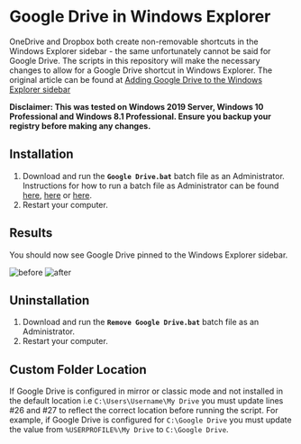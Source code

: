# Google Drive in Windows Explorer

OneDrive and Dropbox both create non-removable shortcuts in the Windows Explorer sidebar - the same unfortunately cannot be said for Google Drive. The scripts in this repository will make the necessary changes to allow for a Google Drive shortcut in Windows Explorer. The original article can be found at [Adding Google Drive to the Windows Explorer sidebar](https://luke.digital/adding-google-drive-to-the-explorer-sidebar/)

**Disclaimer: This was tested on Windows 2019 Server, Windows 10 Professional and Windows 8.1 Professional. Ensure you backup your registry before making any changes.**

## Installation

1. Download and run the **`Google Drive.bat`** batch file as an Administrator. Instructions for how to run a batch file as Administrator can be found [here](https://www.wikihow.com/Run-a-BAT-File-on-Windows), [here](https://www.windowscentral.com/how-create-and-run-batch-file-windows-10) or [here](https://www.letmegooglethat.com/?q=how+to+run+a+batch+file).
2. Restart your computer.

## Results
You should now see Google Drive pinned to the Windows Explorer sidebar.

![before](https://user-images.githubusercontent.com/92355621/137851324-059e4c12-ad0c-4fe3-afb6-e166a96d3fdb.png)
![after](https://user-images.githubusercontent.com/92355621/137851316-7c748dfe-b91d-4dc0-8883-31983a3e8d2b.png)

## Uninstallation

1. Download and run the **`Remove Google Drive.bat`** batch file as an Administrator.
2. Restart your computer. 

## Custom Folder Location
If Google Drive is configured in mirror or classic mode and not installed in the default location i.e `C:\Users\Username\My Drive` you must update lines #26 and #27 to reflect the correct location before running the script. For example, if Google Drive is configured for `C:\Google Drive` you must update the value from `%USERPROFILE%\My Drive` to `C:\Google Drive`.
